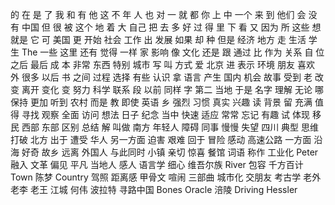 的
在
是
了
我
和
有
他
这
不
年
人
也
对
一
就
都
你
上
中
一个
来
到
他们
会
没有
中国
但
很
被
这个
地
着
大
自己
把
去
多
好
过
得
里
下
看
又
因为
所
这些
想
就是
它
可
美国
更
开始
社会
工作
出
发展
如果
却
种
但是
经济
地方
走
生活
学生
The
一些
这里
还有
觉得
一样
家
影响
像
文化
还是
跟
通过
比
作为
关系
自
位
之后
最后
成
本
非常
东西
特别
城市
写
叫
方式
爱
北京
进
表示
环境
朋友
喜欢
外
很多
以后
书
之间
过程
选择
有些
认识
拿
语言
产生
国内
机会
故事
受到
老
改变
离开
变化
变
努力
科学
联系
段
以前
同样
字
第二
当地
于是
名字
理解
无论
哪
保持
更加
听到
农村
而是
教
即使
英语
乡
强烈
习惯
真实
兴趣
读
背景
留
充满
值得
寻找
观察
全面
访问
想法
日子
纪念
当中
快速
适应
常常
忘记
有趣
试
体现
移民
西部
东部
区别
总结
解
叫做
南方
年轻人
障碍
同事
慢慢
失望
四川
典型
思维
打破
北方
出于
遭受
华人
另一方面
迫害
艰难
回于
冒险
感动
高速公路
一方面
沿海
好奇
故乡
远离
外国人
与此同时
小镇
亲切
惊喜
餐馆
词语
称作
工业化
Peter
融入
文革
偏见
平凡
当地人
感人
语言学
细心
维吾尔族
River
包容
千方百计
Town
陈梦
Country
驾照
距离感
甲骨文
喧闹
三部曲
城市化
交朋友
考古学
老外
老李
老王
江城
何伟
波拉特
寻路中国
Bones
Oracle
涪陵
Driving
Hessler
 
